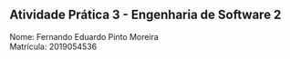 ## Atividade Prática 3 - Engenharia de Software 2

Nome: Fernando Eduardo Pinto Moreira<br>
Matrícula: 2019054536
